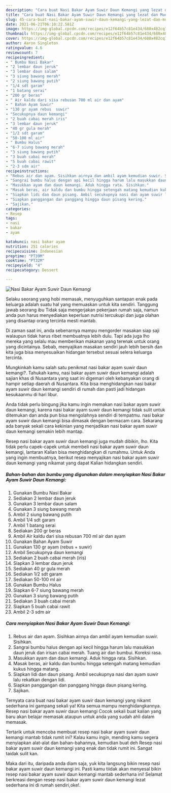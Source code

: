 ```yaml
---
description: "Cara buat Nasi Bakar Ayam Suwir Daun Kemangi yang lezat dan Mudah Dibuat"
title: "Cara buat Nasi Bakar Ayam Suwir Daun Kemangi yang lezat dan Mudah Dibuat"
slug: 45-cara-buat-nasi-bakar-ayam-suwir-daun-kemangi-yang-lezat-dan-mudah-dibuat
date: 2021-06-21T06:10:22.581Z
image: https://img-global.cpcdn.com/recipes/e12f64b57c81e434/680x482cq70/nasi-bakar-ayam-suwir-daun-kemangi-foto-resep-utama.jpg
thumbnail: https://img-global.cpcdn.com/recipes/e12f64b57c81e434/680x482cq70/nasi-bakar-ayam-suwir-daun-kemangi-foto-resep-utama.jpg
cover: https://img-global.cpcdn.com/recipes/e12f64b57c81e434/680x482cq70/nasi-bakar-ayam-suwir-daun-kemangi-foto-resep-utama.jpg
author: Aaron Singleton
ratingvalue: 4.6
reviewcount: 7
recipeingredient:
- " Bumbu Nasi Bakar"
- "2 lembar daun jeruk"
- "3 lembar daun salam"
- "3 siung bawang merah"
- "2 siung bawang putih"
- "1/4 sdt garam"
- "1 batang serai"
- "200 gr beras"
- " Air kaldu dari sisa rebusan 700 ml air dan ayam"
- " Bahan Ayam Suwir"
- "130 gr ayam rebus  suwir"
- "Secukupnya daun kemangi"
- "2 buah cabai merah iris"
- "3 lembar daun jeruk"
- "40 gr gula merah"
- "1/2 sdt garam"
- "50-100 ml air"
- " Bumbu Halus"
- "6-7 siung bawang merah"
- "3 siung bawang putih"
- "3 buah cabai merah"
- "5 buah cabai rawit"
- "2-3 sdm air"
recipeinstructions:
- "Rebus air dan ayam. Sisihkan airnya dan ambil ayam kemudian suwir. Sisihkan."
- "Sangrai bumbu halus dengan api kecil hingga harum lalu masukkan daun jeruk dan irisan cabai merah. Tuang air dan bumbui. Koreksi rasa."
- "Masukkan ayam dan daun kemangi. Aduk hingga rata. Sisihkan."
- "Masak beras, air kaldu dan bumbu hingga setengah matang kemudian kukus hingga matang."
- "Siapkan lidi dan daun pisang. Ambil secukupnya nasi dan ayam suwir lalu rekatkan dengan lidi."
- "Siapkan panggangan dan panggang hingga daun pisang kering."
- "Sajikan."
categories:
- Resep
tags:
- nasi
- bakar
- ayam

katakunci: nasi bakar ayam 
nutrition: 251 calories
recipecuisine: Indonesian
preptime: "PT39M"
cooktime: "PT32M"
recipeyield: "4"
recipecategory: Dessert

---
```



![Nasi Bakar Ayam Suwir Daun Kemangi](https://img-global.cpcdn.com/recipes/e12f64b57c81e434/680x482cq70/nasi-bakar-ayam-suwir-daun-kemangi-foto-resep-utama.jpg)

Selaku seorang yang hobi memasak, menyuguhkan santapan enak pada keluarga adalah suatu hal yang memuaskan untuk kita sendiri. Tanggung jawab seorang ibu Tidak saja mengerjakan pekerjaan rumah saja, namun anda pun harus menyediakan keperluan nutrisi tercukupi dan juga olahan yang disantap orang tercinta mesti mantab.

Di zaman  saat ini, anda sebenarnya mampu mengorder masakan siap saji walaupun tidak harus ribet membuatnya lebih dulu. Tapi ada juga lho mereka yang selalu mau memberikan makanan yang terenak untuk orang yang dicintainya. Sebab, menyajikan masakan sendiri jauh lebih bersih dan kita juga bisa menyesuaikan hidangan tersebut sesuai selera keluarga tercinta. 



Mungkinkah kamu salah satu penikmat nasi bakar ayam suwir daun kemangi?. Tahukah kamu, nasi bakar ayam suwir daun kemangi adalah sajian khas di Nusantara yang saat ini digemari oleh kebanyakan orang di hampir setiap daerah di Nusantara. Kita bisa menghidangkan nasi bakar ayam suwir daun kemangi sendiri di rumah dan pasti jadi hidangan kesukaanmu di hari libur.

Anda tidak perlu bingung jika kamu ingin memakan nasi bakar ayam suwir daun kemangi, karena nasi bakar ayam suwir daun kemangi tidak sulit untuk ditemukan dan anda pun bisa mengolahnya sendiri di tempatmu. nasi bakar ayam suwir daun kemangi bisa dimasak dengan bermacam cara. Sekarang ada banyak sekali cara kekinian yang menjadikan nasi bakar ayam suwir daun kemangi semakin lebih mantap.

Resep nasi bakar ayam suwir daun kemangi juga mudah dibikin, lho. Kita tidak perlu capek-capek untuk membeli nasi bakar ayam suwir daun kemangi, lantaran Kalian bisa menghidangkan di rumahmu. Untuk Anda yang ingin membuatnya, berikut resep menyajikan nasi bakar ayam suwir daun kemangi yang nikamat yang dapat Kalian hidangkan sendiri.

<!--inarticleads1-->

##### Bahan-bahan dan bumbu yang digunakan dalam menyiapkan Nasi Bakar Ayam Suwir Daun Kemangi:

1. Gunakan  Bumbu Nasi Bakar
1. Sediakan 2 lembar daun jeruk
1. Gunakan 3 lembar daun salam
1. Gunakan 3 siung bawang merah
1. Ambil 2 siung bawang putih
1. Ambil 1/4 sdt garam
1. Ambil 1 batang serai
1. Sediakan 200 gr beras
1. Ambil  Air kaldu dari sisa rebusan 700 ml air dan ayam
1. Gunakan  Bahan Ayam Suwir
1. Gunakan 130 gr ayam (rebus + suwir)
1. Ambil Secukupnya daun kemangi
1. Sediakan 2 buah cabai merah (iris)
1. Siapkan 3 lembar daun jeruk
1. Sediakan 40 gr gula merah
1. Sediakan 1/2 sdt garam
1. Sediakan 50-100 ml air
1. Gunakan  Bumbu Halus
1. Siapkan 6-7 siung bawang merah
1. Gunakan 3 siung bawang putih
1. Sediakan 3 buah cabai merah
1. Siapkan 5 buah cabai rawit
1. Ambil 2-3 sdm air




<!--inarticleads2-->

##### Cara menyiapkan Nasi Bakar Ayam Suwir Daun Kemangi:

1. Rebus air dan ayam. Sisihkan airnya dan ambil ayam kemudian suwir. Sisihkan.
1. Sangrai bumbu halus dengan api kecil hingga harum lalu masukkan daun jeruk dan irisan cabai merah. Tuang air dan bumbui. Koreksi rasa.
1. Masukkan ayam dan daun kemangi. Aduk hingga rata. Sisihkan.
1. Masak beras, air kaldu dan bumbu hingga setengah matang kemudian kukus hingga matang.
1. Siapkan lidi dan daun pisang. Ambil secukupnya nasi dan ayam suwir lalu rekatkan dengan lidi.
1. Siapkan panggangan dan panggang hingga daun pisang kering.
1. Sajikan.




Ternyata cara buat nasi bakar ayam suwir daun kemangi yang nikamt sederhana ini gampang sekali ya! Kita semua mampu menghidangkannya. Resep nasi bakar ayam suwir daun kemangi Cocok sekali buat kalian yang baru akan belajar memasak ataupun untuk anda yang sudah ahli dalam memasak.

Tertarik untuk mencoba membuat resep nasi bakar ayam suwir daun kemangi mantab tidak rumit ini? Kalau kamu ingin, mending kamu segera menyiapkan alat-alat dan bahan-bahannya, kemudian buat deh Resep nasi bakar ayam suwir daun kemangi yang enak dan tidak rumit ini. Sangat taidak sulit kan. 

Maka dari itu, daripada anda diam saja, yuk kita langsung bikin resep nasi bakar ayam suwir daun kemangi ini. Pasti kamu tiidak akan menyesal bikin resep nasi bakar ayam suwir daun kemangi mantab sederhana ini! Selamat berkreasi dengan resep nasi bakar ayam suwir daun kemangi lezat sederhana ini di rumah sendiri,oke!.

